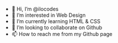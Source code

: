 - 👋 Hi, I’m @ilocodes
- 👀 I’m interested in Web Design
- 🌱 I’m currently learning HTML & CSS
- 💞️ I’m looking to collaborate on Github
- 📫 How to reach me from my Github page


